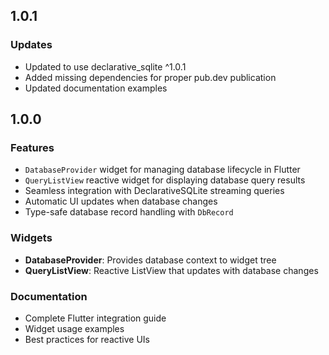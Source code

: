 ## 1.0.1

### Updates
- Updated to use declarative_sqlite ^1.0.1
- Added missing dependencies for proper pub.dev publication
- Updated documentation examples

## 1.0.0

### Features
- `DatabaseProvider` widget for managing database lifecycle in Flutter
- `QueryListView` reactive widget for displaying database query results
- Seamless integration with DeclarativeSQLite streaming queries
- Automatic UI updates when database changes
- Type-safe database record handling with `DbRecord`

### Widgets
- **DatabaseProvider**: Provides database context to widget tree
- **QueryListView**: Reactive ListView that updates with database changes

### Documentation
- Complete Flutter integration guide
- Widget usage examples
- Best practices for reactive UIs
